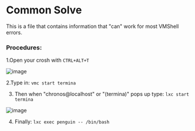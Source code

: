 # Common Solve
This is a file that contains information that "can" work for most VMShell errors.

### Procedures:

1.Open your crosh with `CTRL+ALT+T`

![image](https://github.com/exoad/commonchromeosissues/blob/6a4d57a7595b448bd02cc5a66de82c105e09a2f7/img/Screenshot%202021-05-24%2010.15.29%20PM.png)


2.Type in: `vmc start termina`

3. Then when "chronos@localhost" or "(termina)" pops up type: `lxc start termina`

![image](https://github.com/exoad/commonchromeosissues/blob/49de2d15287a940d9fec8aa885eb7111ecd801cb/img/Screenshot%202021-05-24%2010.17.44%20PM.png)


4. Finally: `lxc exec penguin -- /bin/bash`
